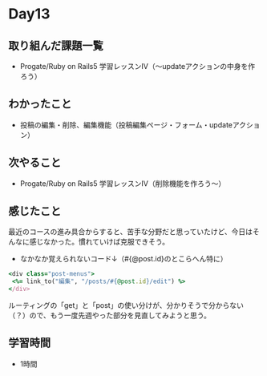 # Day13
## 取り組んだ課題一覧
- Progate/Ruby on Rails5 学習レッスンⅣ（〜updateアクションの中身を作ろう）
## わかったこと
- 投稿の編集・削除、編集機能（投稿編集ページ・フォーム・updateアクション）
## 次やること
- Progate/Ruby on Rails5 学習レッスンⅣ（削除機能を作ろう〜）
## 感じたこと
最近のコースの進み具合からすると、苦手な分野だと思っていたけど、今日はそんなに感じなかった。慣れていけば克服できそう。
- なかなか覚えられないコード↓（#{@post.id}のとこらへん特に）

``` ruby
<div class="post-menus">
 <%= link_to("編集", "/posts/#{@post.id}/edit") %>
</div>
```

ルーティングの「get」と「post」の使い分けが、分かりそうで分からない（？）ので、もう一度先週やった部分を見直してみようと思う。

## 学習時間
- 1時間

